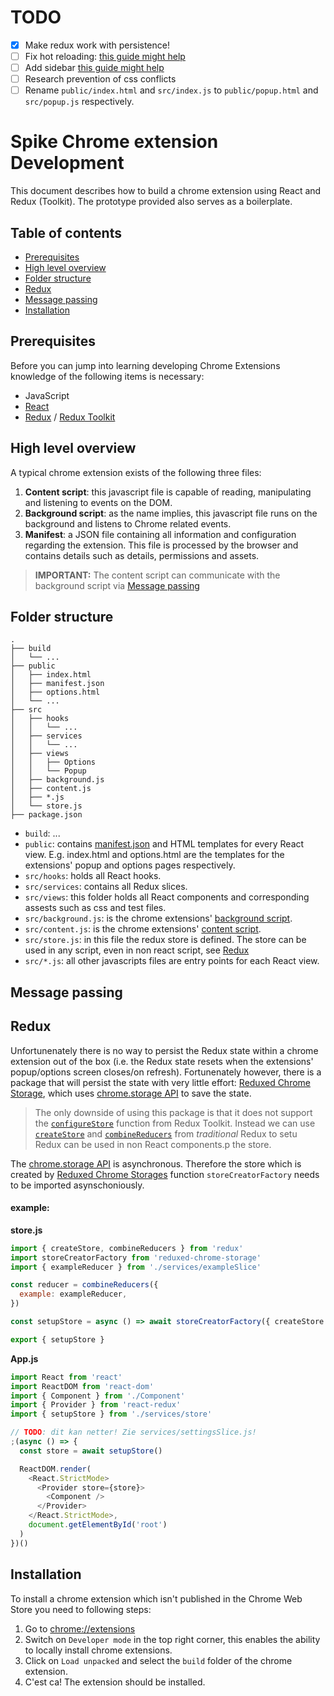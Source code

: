 # TODO

- [x] Make redux work with persistence!
- [ ] Fix hot reloading: [this guide might help](https://smellycode.com/chrome-extension-live-reloading-with-react/)
- [ ] Add sidebar [this guide might help](https://flurryhead.medium.com/building-chrome-extenstion-with-multiple-frames-using-reactjs-redux-ead51cc5ded)
- [ ] Research prevention of css conflicts
- [ ] Rename `public/index.html` and `src/index.js` to `public/popup.html` and `src/popup.js` respectively.

# Spike Chrome extension Development

This document describes how to build a chrome extension using React and Redux (Toolkit). The prototype provided also serves as a boilerplate.

## Table of contents

- [Prerequisites](#prerequisites)
- [High level overview](#high-level-overview)
- [Folder structure](#folder-structure)
- [Redux](#redux)
- [Message passing](#message-passing)
- [Installation](#installation)

## Prerequisites

Before you can jump into learning developing Chrome Extensions knowledge of the following items is necessary:

- JavaScript
- [React](https://reactjs.org/)
- [Redux](https://redux.js.org/) / [Redux Toolkit](https://redux-toolkit.js.org/)

## High level overview

A typical chrome extension exists of the following three files:

1. **Content script**: this javascript file is capable of reading, manipulating and listening to events on the DOM.
1. **Background script**: as the name implies, this javascript file runs on the background and listens to Chrome related events.
1. **Manifest**: a JSON file containing all information and configuration regarding the extension. This file is processed by the browser and contains details such as details, permissions and assets.

> **IMPORTANT:** The content script can communicate with the background script via [Message passing](#message-passing)

## Folder structure

```
.
├── build
│   └── ...
├── public
│   ├── index.html
│   ├── manifest.json
│   ├── options.html
│   └── ...
├── src
│   ├── hooks
│   │   └── ...
│   ├── services
│   │   └── ...
│   ├── views
│   │   ├── Options
│   │   └── Popup
│   ├── background.js
│   ├── content.js
│   ├── *.js
│   └── store.js
├── package.json
```

- `build`: ...
- `public`: contains [manifest.json](#high-level-overview) and HTML templates for every React view. E.g. index.html and options.html are the templates for the extensions' popup and options pages respectively.
- `src/hooks`: holds all React hooks.
- `src/services`: contains all Redux slices.
- `src/views`: this folder holds all React components and corresponding assests such as css and test files.
- `src/background.js`: is the chrome extensions' [background script](#high-level-overview).
- `src/content.js`: is the chrome extensions' [content script](#high-level-overview).
- `src/store.js`: in this file the redux store is defined. The store can be used in any script, even in non react script, see [Redux](#redux)
- `src/*.js`: all other javascripts files are entry points for each React view.

## Message passing

## Redux

Unfortunenately there is no way to persist the Redux state within a chrome extension out of the box (i.e. the Redux state resets when the extensions' popup/options screen closes/on refresh). Fortunenately however, there is a package that will persist the state with very little effort: [Reduxed Chrome Storage](https://www.npmjs.com/package/reduxed-chrome-storage), which uses [chrome.storage API](https://developer.chrome.com/docs/extensions/reference/storage/) to save the state.

> The only downside of using this package is that it does not support the [`configureStore`](https://redux-toolkit.js.org/api/configureStore) function from Redux Toolkit. Instead we can use [`createStore`](https://redux.js.org/api/createstore) and [`combineReducers`](https://redux.js.org/api/combinereducers) from _traditional_ Redux to setu
> Redux can be used in non React components.p the store.

The [chrome.storage API](https://developer.chrome.com/docs/extensions/reference/storage/) is asynchronous. Therefore the store which is created by [Reduxed Chrome Storages](https://www.npmjs.com/package/reduxed-chrome-storage) function `storeCreatorFactory` needs to be imported asynschoniously.

#### example:

**store.js**

```js
import { createStore, combineReducers } from 'redux'
import storeCreatorFactory from 'reduxed-chrome-storage'
import { exampleReducer } from './services/exampleSlice'

const reducer = combineReducers({
  example: exampleReducer,
})

const setupStore = async () => await storeCreatorFactory({ createStore })(reducer)

export { setupStore }
```

**App.js**

```js
import React from 'react'
import ReactDOM from 'react-dom'
import { Component } from './Component'
import { Provider } from 'react-redux'
import { setupStore } from './services/store'

// TODO: dit kan netter! Zie services/settingsSlice.js!
;(async () => {
  const store = await setupStore()

  ReactDOM.render(
    <React.StrictMode>
      <Provider store={store}>
        <Component />
      </Provider>
    </React.StrictMode>,
    document.getElementById('root')
  )
})()
```

## Installation

To install a chrome extension which isn't published in the Chrome Web Store you need to following steps:

1. Go to [chrome://extensions](chrome://extensions)
2. Switch on `Developer mode` in the top right corner, this enables the ability to locally install chrome extensions.
3. Click on `Load unpacked` and select the `build` folder of the chrome extension.
4. C'est ca! The extension should be installed.
